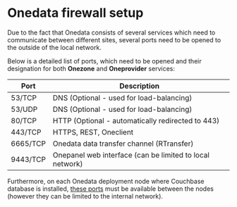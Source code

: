 # Onedata firewall setup

Due to the fact that Onedata consists of several services which need to communicate between different sites, several ports need to be opened to the outside of the local network.

Below is a detailed list of ports, which need to be opened and their designation for both **Onezone** and **Oneprovider** services:

| Port     | Description                               |
| -------- | ----------------------------------------- |
| 53/TCP   | DNS (Optional - used for load-balancing)  |
| 53/UDP   | DNS (Optional - used for load-balancing)  |
| 80/TCP   | HTTP (Optional - automatically redirected to 443) |
| 443/TCP  | HTTPS, REST, Oneclient                    |
| 6665/TCP | Onedata data transfer channel (RTransfer) |
| 9443/TCP | Onepanel web interface (can be limited to local network) |


Furthermore, on each Onedata deployment node where Couchbase database is installed, [these ports](https://developer.couchbase.com/documentation/server/3.x/admin/Install/install-networkPorts.html) must be available between the nodes (however they can be limited to the internal network).



